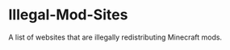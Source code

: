 Illegal-Mod-Sites
=================

A list of websites that are illegally redistributing Minecraft mods.
